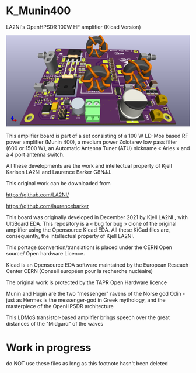 # K_Munin400
LA2NI's OpenHPSDR 100W HF amplifier (Kicad Version)

![Munin, a 400W HF linear amplifier](https://github.com/F6ITU/K_Munin400/blob/main/K_Munin400.png)

This amplifier board is part of a set consisting of a 100 W LD-Mos based RF power amplifier (Munin 400), 
a medium power Zolotarev low pass filter (600 or 1500 W), an Automatic Antenna Tuner (ATU) nickname « Aries » 
and a 4 port antenna switch.

All these developments are the work and intellectual property of Kjell Karlsen LA2NI and Laurence Barker G8NJJ.

This original work can be downloaded from

https://github.com/LA2NI/

https://github.com/laurencebarker


This board was originally developed in December 2021 by Kjell LA2NI , with UltiBoard EDA. This repository is a « bug for bug »
clone of the original amplifier using the Opensource Kicad EDA. 
All these KiCad files are, consequently, the intellectual property of Kjell LA2NI.

This portage (convertion/translation) is placed under the CERN Open source/ Open hardware Licence.

Kicad is an Opensource EDA software maintained by the European Reseach Center CERN (Conseil européen pour la recherche nucléaire)

The original work is protected by the TAPR Open Hardware licence

Munin and Hugin are the two "messenger" ravens of the Norse god Odin - just as Hermes is the messenger-god in Greek mythology, 
and the masterpiece of the OpenHPSDR architecture 

This LDMoS transistor-based amplifier brings speech over the great distances of the "Midgard" of the waves


# Work in progress
do NOT use these files as long as this footnote hasn't been deleted

